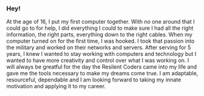 ### Hey!

At the age of 16, I put my first computer together. With no one around that I could go to for help, I did everything I could to make sure I had all the right information, the right parts, everything down to the right cables. When my computer turned on for the first time, I was hooked. I took that passion into the military and worked on their networks and servers. After serving for 5 years, I knew I wanted to stay working with computers and technology but I wanted to have more creativity and control over what I was working on. I will always be greatful for the day the Resilent Coders came into my life and gave me the tools necessary to make my dreams come true. I am adaptable, resourceful, dependable and I am looking forward to taking my innate motivation and applying it to my career.
